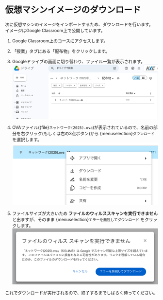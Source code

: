 # 仮想マシンイメージのダウンロード

次に仮想マシンのイメージをインポートするため、ダウンロードを行います。
イメージはGoogle Classroom上で公開しています。

1. Google Classroom上のコースにアクセスします。
2. 「授業」タブにある「配布物」をクリックします。
3. Googleドライブの画面に切り替わり、ファイル一覧が表示されます。
   ![](images/gd-dists.png)
4. OVAファイル({file}`ネットワーク(2025).ova`)が表示されているので、名前の部分を右クリック(もしくは右の3点ボタン)から {menuselection}`ダウンロード` を選択します。
   ![](images/gd-dowload.png)
   
5. ファイルサイズが大きいため **ファイルのウィルススキャンを実行できません** と出ますが、そのまま {menuselection}`エラーを無視してダウンロード` をクリックします。
   ![](images/gd-download-force.png)

これでダウンロードが実行されるので、終了するまでしばらく待ってください。


